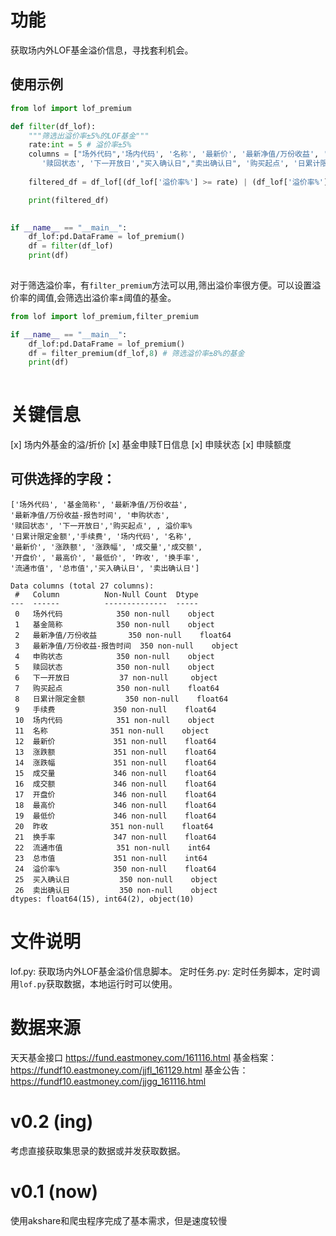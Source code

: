 # 功能

获取场内外LOF基金溢价信息，寻找套利机会。

## 使用示例

```python
from lof import lof_premium

def filter(df_lof):
    """筛选出溢价率±5%的LOF基金"""
    rate:int = 5 # 溢价率±5%
    columns = ["场外代码",'场内代码', '名称', '最新价', '最新净值/万份收益', '溢价率%', '申购状态',
       '赎回状态', '下一开放日',"买入确认日","卖出确认日", '购买起点', '日累计限定金额', '手续费']
    
    filtered_df = df_lof[(df_lof['溢价率%'] >= rate) | (df_lof['溢价率%'] <= -rate)][columns]

    print(filtered_df)

    
if __name__ == "__main__":
    df_lof:pd.DataFrame = lof_premium()
    df = filter(df_lof)
    print(df)
    
```

对于筛选溢价率，有`filter_premium`方法可以用,筛出溢价率很方便。可以设置溢价率的阈值,会筛选出溢价率±阈值的基金。
```python
from lof import lof_premium,filter_premium

if __name__ == "__main__":
    df_lof:pd.DataFrame = lof_premium()
    df = filter_premium(df_lof,8) # 筛选溢价率±8%的基金
    print(df)
    
```

# 关键信息

[x] 场内外基金的溢/折价
[x] 基金申赎T日信息
[x] 申赎状态
[x] 申赎额度

## 可供选择的字段：
```
['场外代码', '基金简称', '最新净值/万份收益', 
'最新净值/万份收益-报告时间', '申购状态', 
'赎回状态', '下一开放日','购买起点', , 溢价率%
'日累计限定金额','手续费', '场内代码', '名称',
'最新价', '涨跌额', '涨跌幅', '成交量','成交额',
'开盘价', '最高价', '最低价', '昨收', '换手率',
'流通市值', '总市值','买入确认日', '卖出确认日']

Data columns (total 27 columns):
 #   Column          Non-Null Count  Dtype  
---  ------          --------------  -----
 0   场外代码            350 non-null    object
 1   基金简称            350 non-null    object
 2   最新净值/万份收益       350 non-null    float64
 3   最新净值/万份收益-报告时间  350 non-null    object
 4   申购状态            350 non-null    object
 5   赎回状态            350 non-null    object
 6   下一开放日           37 non-null     object
 7   购买起点            350 non-null    float64
 8   日累计限定金额         350 non-null    float64
 9   手续费             350 non-null    float64
 10  场内代码            351 non-null    object
 11  名称              351 non-null    object
 12  最新价             351 non-null    float64
 13  涨跌额             351 non-null    float64
 14  涨跌幅             351 non-null    float64
 15  成交量             346 non-null    float64
 16  成交额             346 non-null    float64
 17  开盘价             346 non-null    float64
 18  最高价             346 non-null    float64
 19  最低价             346 non-null    float64
 20  昨收              351 non-null    float64
 21  换手率             347 non-null    float64
 22  流通市值            351 non-null    int64
 23  总市值             351 non-null    int64
 24  溢价率%            350 non-null    float64
 25  买入确认日           350 non-null    object
 26  卖出确认日           350 non-null    object
dtypes: float64(15), int64(2), object(10)
```

# 文件说明

lof.py: 获取场内外LOF基金溢价信息脚本。
定时任务.py: 定时任务脚本，定时调用`lof.py`获取数据，本地运行时可以使用。

# 数据来源

天天基金接口
https://fund.eastmoney.com/161116.html
基金档案：https://fundf10.eastmoney.com/jjfl_161129.html
基金公告：https://fundf10.eastmoney.com/jjgg_161116.html

# v0.2 (ing)
考虑直接获取集思录的数据或并发获取数据。

# v0.1 (now)

使用akshare和爬虫程序完成了基本需求，但是速度较慢